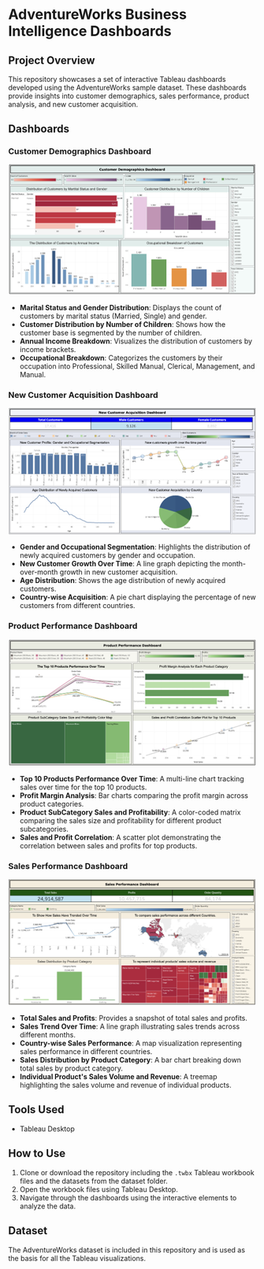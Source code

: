 # AdventureWorks Business Intelligence Dashboards

## Project Overview
This repository showcases a set of interactive Tableau dashboards developed using the AdventureWorks sample dataset. These dashboards provide insights into customer demographics, sales performance, product analysis, and new customer acquisition.

## Dashboards

### Customer Demographics Dashboard
![Customer Demographics Dashboard](Screenshots/CustomerDemographicsDashboard.png)
- **Marital Status and Gender Distribution**: Displays the count of customers by marital status (Married, Single) and gender.
- **Customer Distribution by Number of Children**: Shows how the customer base is segmented by the number of children.
- **Annual Income Breakdown**: Visualizes the distribution of customers by income brackets.
- **Occupational Breakdown**: Categorizes the customers by their occupation into Professional, Skilled Manual, Clerical, Management, and Manual.

### New Customer Acquisition Dashboard
![New Customer Acquisition Dashboard](Screenshots/NewCustomerAcquisitionDashboard.png)
- **Gender and Occupational Segmentation**: Highlights the distribution of newly acquired customers by gender and occupation.
- **New Customer Growth Over Time**: A line graph depicting the month-over-month growth in new customer acquisition.
- **Age Distribution**: Shows the age distribution of newly acquired customers.
- **Country-wise Acquisition**: A pie chart displaying the percentage of new customers from different countries.

### Product Performance Dashboard
 ![Product Performance Dashboard](Screenshots/ProductPerformanceDashboard.png)
- **Top 10 Products Performance Over Time**: A multi-line chart tracking sales over time for the top 10 products.
- **Profit Margin Analysis**: Bar charts comparing the profit margin across product categories.
- **Product SubCategory Sales and Profitability**: A color-coded matrix comparing the sales size and profitability for different product subcategories.
- **Sales and Profit Correlation**: A scatter plot demonstrating the correlation between sales and profits for top products.

### Sales Performance Dashboard
![Sales Performance Dashboard](Screenshots/SalesPerformanceDashboard.png)
- **Total Sales and Profits**: Provides a snapshot of total sales and profits.
- **Sales Trend Over Time**: A line graph illustrating sales trends across different months.
- **Country-wise Sales Performance**: A map visualization representing sales performance in different countries.
- **Sales Distribution by Product Category**: A bar chart breaking down total sales by product category.
- **Individual Product's Sales Volume and Revenue**: A treemap highlighting the sales volume and revenue of individual products.

## Tools Used
- Tableau Desktop

## How to Use
1. Clone or download the repository including the `.twbx` Tableau workbook files and the datasets from the dataset folder.
2. Open the workbook files using Tableau Desktop.
3. Navigate through the dashboards using the interactive elements to analyze the data.

## Dataset
The AdventureWorks dataset is included in this repository and is used as the basis for all the Tableau visualizations.


